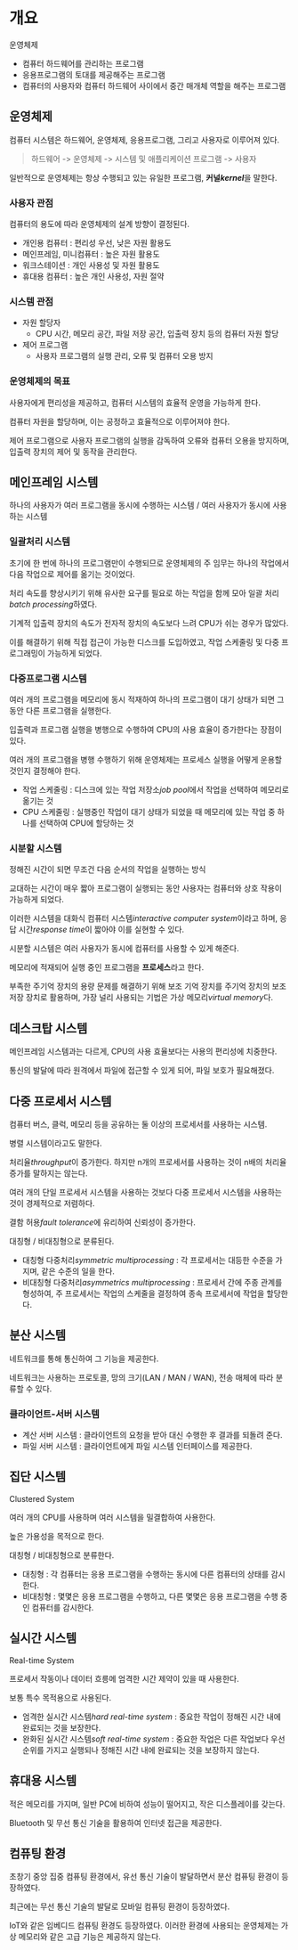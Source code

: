 # 개요

운영체제

- 컴퓨터 하드웨어를 관리하는 프로그램
- 응용프로그램의 토대를 제공해주는 프로그램
- 컴퓨터의 사용자와 컴퓨터 하드웨어 사이에서 중간 매개체 역할을 해주는 프로그램

## 운영체제

컴퓨터 시스템은 하드웨어, 운영체제, 응용프로그램, 그리고 사용자로 이루어져 있다.

> 하드웨어 -> 운영체제 -> 시스템 및 애플리케이션 프로그램 -> 사용자

일반적으로 운영체제는 항상 수행되고 있는 유일한 프로그램, **커널*kernel***을 말한다.

### 사용자 관점

컴퓨터의 용도에 따라 운영체제의 설계 방향이 결정된다.

- 개인용 컴퓨터 : 편리성 우선, 낮은 자원 활용도
- 메인프레임, 미니컴퓨터 : 높은 자원 활용도
- 워크스테이션 : 개인 사용성 및 자원 활용도
- 휴대용 컴퓨터 : 높은 개인 사용성, 자원 절약

### 시스템 관점

- 자원 할당자
  - CPU 시간, 메모리 공간, 파일 저장 공간, 입출력 장치 등의 컴퓨터 자원 할당
- 제어 프로그램
  - 사용자 프로그램의 실행 관리, 오류 및 컴퓨터 오용 방지

### 운영체제의 목표

사용자에게 편리성을 제공하고, 컴퓨터 시스템의 효율적 운영을 가능하게 한다.

컴퓨터 자원을 할당하며, 이는 공정하고 효율적으로 이루어져야 한다.

제어 프로그램으로 사용자 프로그램의 실행을 감독하여 오류와 컴퓨터 오용을 방지하며, 입출력 장치의 제어 및 동작을 관리한다.

## 메인프레임 시스템

하나의 사용자가 여러 프로그램을 동시에 수행하는 시스템 / 여러 사용자가 동시에 사용하는 시스템

### 일괄처리 시스템

초기에 한 번에 하나의 프로그램만이 수행되므로 운영체제의 주 임무는 하나의 작업에서 다음 작업으로 제어를 옮기는 것이었다.

처리 속도를 향상시키기 위해 유사한 요구를 필요로 하는 작업을 함께 모아 일괄 처리*batch processing*하였다.

기계적 입출력 장치의 속도가 전자적 장치의 속도보다 느려 CPU가 쉬는 경우가 많았다.

이를 해결하기 위해 직접 접근이 가능한 디스크를 도입하였고, 작업 스케줄링 및 다중 프로그래밍이 가능하게 되었다.

### 다중프로그램 시스템

여러 개의 프로그램을 메모리에 동시 적재하여 하나의 프로그램이 대기 상태가 되면 그 동안 다른 프로그램을 실행한다.

입출력과 프로그램 실행을 병행으로 수행하여 CPU의 사용 효율이 증가한다는 장점이 있다.

여러 개의 프로그램을 병행 수행하기 위해 운영체제는 프로세스 실행을 어떻게 운용할 것인지 결정해야 한다.

- 작업 스케줄링 : 디스크에 있는 작업 저장소*job pool*에서 작업을 선택하여 메모리로 옮기는 것
- CPU 스케줄링 : 실행중인 작업이 대기 상태가 되었을 때 메모리에 있는 작업 중 하나를 선택하여 CPU에 할당하는 것

### 시분할 시스템

정해진 시간이 되면 무조건 다음 순서의 작업을 실행하는 방식

교대하는 시간이 매우 짧아 프로그램이 실행되는 동안 사용자는 컴퓨터와 상호 작용이 가능하게 되었다.

이러한 시스템을 대화식 컴퓨터 시스템*interactive computer system*이라고 하며, 응답 시간*response time*이 짧아야 이를 실현할 수 있다.

시분할 시스템은 여러 사용자가 동시에 컴퓨터를 사용할 수 있게 해준다.

메모리에 적재되어 실행 중인 프로그램을 **프로세스**라고 한다.

부족한 주기억 장치의 용량 문제를 해결하기 위해 보조 기억 장치를 주기억 장치의 보조 저장 장치로 활용하며, 가장 널리 사용되는 기법은 가상 메모리*virtual memory*다.

## 데스크탑 시스템

메인프레임 시스템과는 다르게, CPU의 사용 효율보다는 사용의 편리성에 치중한다.

통신의 발달에 따라 원격에서 파일에 접근할 수 있게 되어, 파일 보호가 필요해졌다.

## 다중 프로세서 시스템

컴퓨터 버스, 클럭, 메모리 등을 공유하는 둘 이상의 프로세서를 사용하는 시스템.

병렬 시스템이라고도 말한다.

처리율*throughput*이 증가한다. 하지만 n개의 프로세서를 사용하는 것이 n배의 처리율 증가를 말하지는 않는다.

여러 개의 단일 프로세서 시스템을 사용하는 것보다 다중 프로세서 시스템을 사용하는 것이 경제적으로 저렴하다.

결함 허용*fault tolerance*에 유리하여 신뢰성이 증가한다.

대칭형 / 비대칭형으로 분류된다.

- 대칭형 다중처리*symmetric multiprocessing* : 각 프로세서는 대등한 수준을 가지며, 같은 수준의 일을 한다.
- 비대칭형 다중처리*asymmetrics multiprocessing* : 프로세서 간에 주종 관계를 형성하여, 주 프로세서는 작업의 스케줄을 결정하여 종속 프로세서에 작업을 할당한다.

## 분산 시스템

네트워크를 통해 통신하여 그 기능을 제공한다.

네트워크는 사용하는 프로토콜, 망의 크기(LAN / MAN / WAN), 전송 매체에 따라 분류할 수 있다.

### 클라이언트-서버 시스템

- 계산 서버 시스템 : 클라이언트의 요청을 받아 대신 수행한 후 결과를 되돌려 준다.
- 파일 서버 시스템 : 클라이언트에게 파일 시스템 인터페이스를 제공한다.

## 집단 시스템

Clustered System

여러 개의 CPU를 사용하며 여러 시스템을 밀결합하여 사용한다.

높은 가용성을 목적으로 한다.

대칭형 / 비대칭형으로 분류한다.

- 대칭형 : 각 컴퓨터는 응용 프로그램을 수행하는 동시에 다른 컴퓨터의 상태를 감시한다.
- 비대칭형 : 몇몇은 응용 프로그램을 수행하고, 다른 몇몇은 응용 프로그램을 수행 중인 컴퓨터를 감시한다.

## 실시간 시스템

Real-time System

프로세서 작동이나 데이터 흐릉메 엄격한 시간 제약이 있을 때 사용한다.

보통 특수 목적용으로 사용된다.

- 엄격한 실시간 시스템*hard real-time system* : 중요한 작업이 정해진 시간 내에 완료되는 것을 보장한다.
- 완화된 실시간 시스템*soft real-time system* : 중요한 작업은 다른 작업보다 우선순위를 가지고 실행되나 정해진 시간 내에 완료되는 것을 보장하지 않는다.

## 휴대용 시스템

적은 메모리를 가지며, 일반 PC에 비하여 성능이 떨어지고, 작은 디스플레이를 갖는다.

Bluetooth 및 무선 통신 기술을 활용하여 인터넷 접근을 제공한다.

## 컴퓨팅 환경

초창기 중앙 집중 컴퓨팅 환경에서, 유선 통신 기술이 발달하면서 분산 컴퓨팅 환경이 등장하였다.

최근에는 무선 통신 기술의 발달로 모바일 컴퓨팅 환경이 등장하였다.

IoT와 같은 임베디드 컴퓨팅 환경도 등장하였다. 이러한 환경에 사용되는 운영체제는 가상 메모리와 같은 고급 기능은 제공하지 않는다.